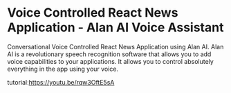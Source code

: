 # Voice Controlled React News Application - Alan AI Voice Assistant

Conversational Voice Controlled React News Application using Alan AI. 
Alan AI is a revolutionary speech recognition software that allows you to add voice capabilities to your applications. 
It allows you to control absolutely everything in the app using your voice.

tutorial:https://youtu.be/rqw3OftE5sA


